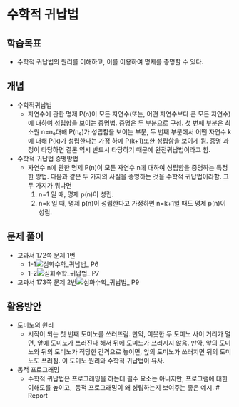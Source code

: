 # **수학적 귀납법**

## **학습목표**
- 수학적 귀납법의 원리를 이해하고, 이를 이용하여 명제를 증명할 수 있다.

## **개념**
- 수학적귀납법
  - 자연수에 관한 명제 P(n)이 모든 자연수(또는, 어떤 자연수보다 큰 모든 자연수)에 대하여 성립함을 보이는 증명법. 증명은 두 부분으로 구성. 첫 번째 부분은 최소원 n=n₀대해 P(n₀)가 성립함을 보이는 부분, 두 번째 부분에서 어떤 자연수 k에 대해 P(k)가 성립한다는 가정 하에 P(k+1)또한 성립함을 보이게 됨. 증명 과정이 타당하면 결론 역시 반드시 타당하기 때문에 완전귀납법이라고 함.
- 수학적 귀납법 증명방법
  - 자연수 n에 관한 명제 P(n)이 모든 자연수 n에 대하여 성립함을 증명하는 특정한 방법. 다음과 같은 두 가지의 사실을 증명하는 것을 수학적 귀납법이라함. 그 두 가지가 뭐냐면
    1. n=1 일 때, 명제 p(n)이 성립.
    2. n=k 일 때, 명제 p(n)이 성립한다고 가정하면 n=k+1일 때도 명제 p(n)이 성립.

## **문제 풀이** 
- 교과서 172쪽 문제 1번
  - 1-1![심화수학_귀납법_ P6](https://user-images.githubusercontent.com/101883868/160262589-0511241a-abbd-4d74-bc06-471125b05095.png)
  - 1-2![심화수학_귀납법_ P7](https://user-images.githubusercontent.com/101883868/160262596-f2ed3631-bb1a-4ffe-9307-221e1ed2f08a.png)
- 교과서 173쪽 문제 2번![심화수학_귀납법_ P9](https://user-images.githubusercontent.com/101883868/160262598-ad608145-b269-43ee-97a5-47cc1b1f6397.png)

## **활용방안**
- 도미노의 원리
  - 시작이 되는 첫 번째 도미노를 쓰러뜨림. 만약, 이웃한 두 도미노 사이 거리가 멀면, 앞에 도미노가 쓰러진다 해서 뒤에 도미노가 쓰러지지 않음. 만약, 앞의 도미노와 뒤의 도미노가 적당한 간격으로 놓이면, 앞의 도미노가 쓰러지면 뒤의 도미노도 쓰러짐. 이 도미노 원리와 수학적 귀납법이 유사.
- 동적 프로그래밍
  - 수학적 귀납법은 프로그래밍을 하는데 필수 요소는 아니지만, 프로그램에 대한 이해도를 높이고,  동적 프로그래밍이 왜 성립하는지 보여주는 좋은 예시.  # Report
